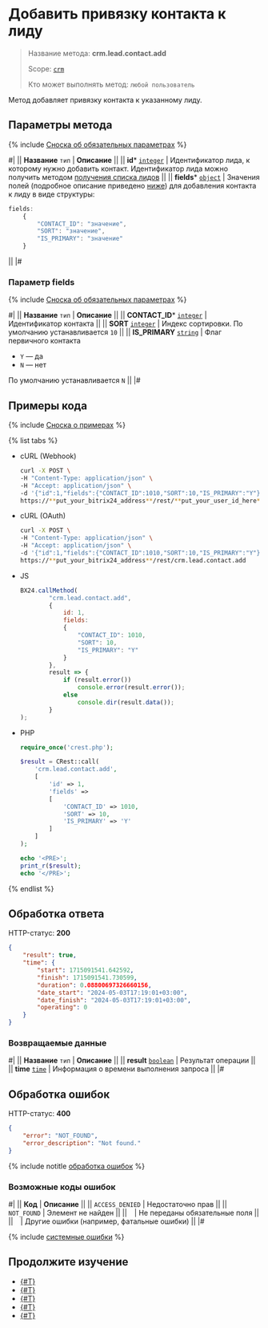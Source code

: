# Добавить привязку контакта к лиду

> Название метода: **crm.lead.contact.add**
>
> Scope: [`crm`](../../../scopes/permissions.md)
>
> Кто может выполнять метод: `любой пользователь`

Метод добавляет привязку контакта к указанному лиду.

## Параметры метода

{% include [Сноска об обязательных параметрах](../../../../_includes/required.md) %}

#|
|| **Название**
`тип` | **Описание** ||
|| **id***
[`integer`](../../../data-types.md) | Идентификатор лида, к которому нужно добавить контакт. Идентификатор лида можно получить методом [получения списка лидов](../crm-lead-list.md)  ||
|| **fields***
[`object`](../../../data-types.md) | Значения полей (подробное описание приведено [ниже](#parametr-fields)) для добавления контакта к лиду в виде структуры:

```js
fields:
    {
        "CONTACT_ID": "значение",
        "SORT": "значение",
        "IS_PRIMARY": "значение"
    }
```
 ||
|#

### Параметр fields

{% include [Сноска об обязательных параметрах](../../../../_includes/required.md) %}

#|
|| **Название**
`тип` | **Описание** ||
|| **CONTACT_ID***
[`integer`](../../../data-types.md) | Идентификатор контакта ||
|| **SORT**
[`integer`](../../../data-types.md) | Индекс сортировки. По умолчанию устанавливается `10`  ||
|| **IS_PRIMARY**
[`string`](../../../data-types.md) | Флаг первичного контакта

- `Y` — да
- `N` — нет

По умолчанию устанавливается `N` ||
|#

## Примеры кода

{% include [Сноска о примерах](../../../../_includes/examples.md) %}

{% list tabs %}

- cURL (Webhook)

    ```bash
    curl -X POST \
    -H "Content-Type: application/json" \
    -H "Accept: application/json" \
    -d '{"id":1,"fields":{"CONTACT_ID":1010,"SORT":10,"IS_PRIMARY":"Y"}}' \
    https://**put_your_bitrix24_address**/rest/**put_your_user_id_here**/**put_your_webhook_here**/crm.lead.contact.add
    ```

- cURL (OAuth)

    ```bash
    curl -X POST \
    -H "Content-Type: application/json" \
    -H "Accept: application/json" \
    -d '{"id":1,"fields":{"CONTACT_ID":1010,"SORT":10,"IS_PRIMARY":"Y"},"auth":"**put_access_token_here**"}' \
    https://**put_your_bitrix24_address**/rest/crm.lead.contact.add
    ```

- JS

    ```js
    BX24.callMethod(
            "crm.lead.contact.add",
            {
                id: 1,
                fields:
                {
                    "CONTACT_ID": 1010,
                    "SORT": 10,
                    "IS_PRIMARY": "Y"
                }
            },
            result => {
                if (result.error())
                    console.error(result.error());
                else
                    console.dir(result.data());
            }
    );
    ```

- PHP

    ```php
    require_once('crest.php');

    $result = CRest::call(
        'crm.lead.contact.add',
        [
            'id' => 1,
            'fields' =>
            [
                'CONTACT_ID' => 1010,
                'SORT' => 10,
                'IS_PRIMARY' => 'Y'
            ]
        ]
    );

    echo '<PRE>';
    print_r($result);
    echo '</PRE>';
    ```

{% endlist %}

## Обработка ответа

HTTP-статус: **200**

```json
{
    "result": true,
    "time": {
        "start": 1715091541.642592,
        "finish": 1715091541.730599,
        "duration": 0.08800697326660156,
        "date_start": "2024-05-03T17:19:01+03:00",
        "date_finish": "2024-05-03T17:19:01+03:00",
        "operating": 0
    }
}
```

### Возвращаемые данные

#|
|| **Название**
`тип` | **Описание** ||
|| **result**
[`boolean`](../../../data-types.md) | Результат операции ||
|| **time**
[`time`](../../../data-types.md) | Информация о времени выполнения запроса ||
|#

## Обработка ошибок

HTTP-статус: **400**

```json
{
    "error": "NOT_FOUND",
    "error_description": "Not found."
}
```

{% include notitle [обработка ошибок](../../../../_includes/error-info.md) %}

### Возможные коды ошибок

#|
|| **Код** | **Описание** ||
|| `ACCESS_DENIED` | Недостаточно прав ||
|| `NOT_FOUND` | Элемент не найден ||
|| ` ` | Не переданы обязательные поля ||
|| ` ` | Другие ошибки (например, фатальные ошибки) ||
|#

{% include [системные ошибки](../../../../_includes/system-errors.md) %}

## Продолжите изучение

- [{#T}](./crm-lead-contact-delete.md)
- [{#T}](./crm-lead-contact-items-get.md)
- [{#T}](./crm-lead-contact-items-set.md)
- [{#T}](./crm-lead-contact-items-delete.md)
- [{#T}](./crm-lead-contact-fields.md)
